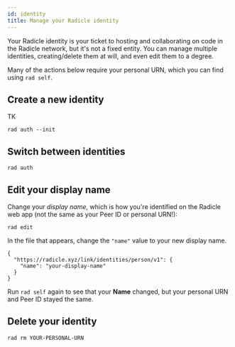 ```yaml
---
id: identity
title: Manage your Radicle identity
---
```


Your Radicle identity is your ticket to hosting and collaborating on code in the Radicle network, but it's not a fixed
entity. You can manage multiple identities, creating/delete them at will, and even edit them to a degree.

Many of the actions below require your personal URN, which you can find using `rad self`.

## Create a new identity

TK

```
rad auth --init
```

## Switch between identities

```
rad auth
```

## Edit your display name

Change your _display name_, which is how you're identified on the Radicle web app (not the same as your Peer ID or
personal URN!):

```
rad edit
```

In the file that appears, change the `"name"` value to your new display name.

```
{
  "https://radicle.xyz/link/identities/person/v1": {
    "name": "your-display-name"
  }
}
```

Run `rad self` again to see that your **Name** changed, but your personal URN and Peer ID stayed the same.

## Delete your identity

```
rad rm YOUR-PERSONAL-URN
```
